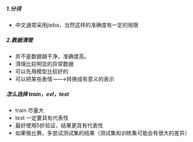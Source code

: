 ##### 1.分词
+ 中文通常采用jieba，当然这样的准确度有一定的局限
##### 2.数据清理
+ 并不是数据越干净，准确度高。
+ 清理比较明显的异常数据
+ 可以先用模型比较好的
+ 可以把某些表情--->转换成有意义的表示
##### 怎么选择 train，evl，test
+ train 尽量大
+ test 一定要具有代表性
+ 最好使用5折验证，结果更具有代表性
+ 如果做比赛，多尝试测试集的结果（测试集和训练集可能会有很大的差异）

